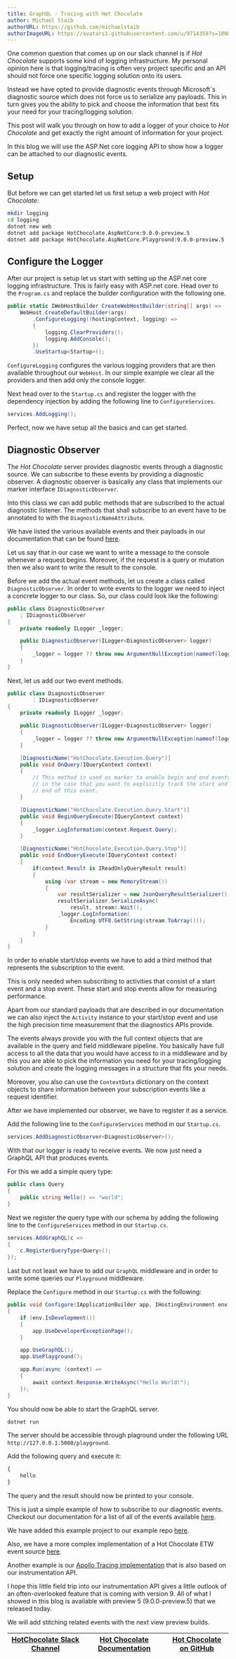 ```yaml
---
title: GraphQL - Tracing with Hot Chocolate
author: Michael Staib
authorURL: https://github.com/michaelstaib
authorImageURL: https://avatars1.githubusercontent.com/u/9714350?s=100&v=4
---
```


One common question that comes up on our slack channel is if _Hot Chocolate_ supports some kind of logging infrastructure. My personal opinion here is that logging/tracing is often very project specific and an API should not force one specific logging solution onto its users.

Instead we have opted to provide diagnostic events through Microsoft`s diagnostic source which does not force us to serialize any payloads. This in turn gives you the ability to pick and choose the information that best fits your need for your tracing/logging solution.

This post will walk you through on how to add a logger of your choice to _Hot Chocolate_ and get exactly the right amount of information for your project.

<!--truncate-->

In this blog we will use the ASP.Net core logging API to show how a logger can be attached to our diagnostic events.

## Setup

But before we can get started let us first setup a web project with _Hot Chocolate_:

```bash
mkdir logging
cd logging
dotnet new web
dotnet add package HotChocolate.AspNetCore:9.0.0-preview.5
dotnet add package HotChocolate.AspNetCore.Playground:9.0.0-preview.5
```

## Configure the Logger

After our project is setup let us start with setting up the ASP.net core logging infrastructure. This is fairly easy with ASP.net core. Head over to the `Program.cs` and replace the builder configuration with the following one.

```csharp
public static IWebHostBuilder CreateWebHostBuilder(string[] args) =>
    WebHost.CreateDefaultBuilder(args)
        .ConfigureLogging((hostingContext, logging) =>
        {
            logging.ClearProviders();
            logging.AddConsole();
        })
        .UseStartup<Startup>();
```

`ConfigureLogging` configures the various logging providers that are then available throughout our `WebHost`. In our simple example we clear all the providers and then add only the console logger.

Next head over to the `Startup.cs` and register the logger with the dependency injection by adding the following line to `ConfigureServices`.

```csharp
services.AddLogging();
```

Perfect, now we have setup all the basics and can get started.

## Diagnostic Observer

The _Hot Chocolate_ server provides diagnostic events through a diagnostic source. We can subscribe to these events by providing a diagnostic observer. A diagnostic observer is basically any class that implements our marker interface `IDiagnosticObserver`.

Into this class we can add public methods that are subscribed to the actual diagnostic listener. The methods that shall subscribe to an event have to be annotated to with the `DiagnosticNameAttribute`.

We have listed the various available events and their payloads in our documentation that can be found [here](https://hotchocolate.io/docs/next/instrumentation).

Let us say that in our case we want to write a message to the console whenever a request begins. Moreover, if the request is a query or mutation then we also want to write the result to the console.

Before we add the actual event methods, let us create a class called `DiagnosticObserver`. In order to write events to the logger we need to inject a concrete logger to our class. So, our class could look like the following:

```csharp
public class DiagnosticObserver
    : IDiagnosticObserver
{
    private readonly ILogger _logger;

    public DiagnosticObserver(ILogger<DiagnosticObserver> logger)
    {
        _logger = logger ?? throw new ArgumentNullException(nameof(logger));
    }
}
```

Next, let us add our two event methods.

```csharp
public class DiagnosticObserver
        : IDiagnosticObserver
{
    private readonly ILogger _logger;

    public DiagnosticObserver(ILogger<DiagnosticObserver> logger)
    {
        _logger = logger ?? throw new ArgumentNullException(nameof(logger));
    }

    [DiagnosticName("HotChocolate.Execution.Query")]
    public void OnQuery(IQueryContext context)
    {
        // This method is used as marker to enable begin and end events
        // in the case that you want to explicitly track the start and the
        // end of this event.
    }

    [DiagnosticName("HotChocolate.Execution.Query.Start")]
    public void BeginQueryExecute(IQueryContext context)
    {
        _logger.LogInformation(context.Request.Query);
    }

    [DiagnosticName("HotChocolate.Execution.Query.Stop")]
    public void EndQueryExecute(IQueryContext context)
    {
        if(context.Result is IReadOnlyQueryResult result)
        {
            using (var stream = new MemoryStream())
            {
                var resultSerializer = new JsonQueryResultSerializer();
                resultSerializer.SerializeAsync(
                    result, stream).Wait();
                _logger.LogInformation(
                    Encoding.UTF8.GetString(stream.ToArray()));
            }
        }
    }
}
```

In order to enable start/stop events we have to add a third method that represents the subscription to the event.

This is only needed when subscribing to activities that consist of a start event and a stop event. These start and stop events allow for measuring performance.

Apart from our standard payloads that are described in our documentation we can also inject the `Activity` instance to your start/stop event and use the high precision time measurement that the diagnostics APIs provide.

The events always provide you with the full context objects that are available in the query and field middleware pipeline. You basically have full access to all the data that you would have access to in a middleware and by this you are able to pick the information you need for your tracing/logging solution and create the logging messages in a structure that fits your needs.

Moreover, you also can use the `ContextData` dictionary on the context objects to share information between your subscription events like a request identifier.

After we have implemented our observer, we have to register it as a service.

Add the following line to the `ConfigureServices` method in our `Startup.cs`.

```csharp
services.AddDiagnosticObserver<DiagnosticObserver>();
```

With that our logger is ready to receive events. We now just need a GraphQL API that produces events.

For this we add a simple query type:

```csharp
public class Query
{
    public string Hello() => "world";
}
```

Next we register the query type with our schema by adding the following line to the `ConfigureServices` method in our `Startup.cs`.

```csharp
services.AddGraphQL(c =>
{
    c.RegisterQueryType<Query>();
});
```

Last but not least we have to add our `GraphQL` middleware and in order to write some queries our `Playground` middleware.

Replace the `Configure` method in our `Startup.cs` with the following:

```csharp
public void Configure(IApplicationBuilder app, IHostingEnvironment env)
{
    if (env.IsDevelopment())
    {
        app.UseDeveloperExceptionPage();
    }

    app.UseGraphQL();
    app.UsePlayground();

    app.Run(async (context) =>
    {
        await context.Response.WriteAsync("Hello World!");
    });
}
```

You should now be able to start the GraphQL server.

```bash
dotnet run
```

The server should be accessible through plaground under the following URL `http://127.0.0.1:5000/playground`.

Add the following query and execute it:

```GraphQL
{
    hello
}
```

The query and the result should now be printed to your console.

This is just a simple example of how to subscribe to our diagnostic events. Checkout our documentation for a list of all of the events available [here](https://hotchocolate.io/docs/next/instrumentation).

We have added this example project to our example repo [here](https://github.com/ChilliCream/hotchocolate-examples/tree/master/Instrumentation).

Also, we have a more complex implementation of a Hot Chocolate ETW event source [here](https://github.com/ChilliCream/thor-client/tree/master/src/Clients/HotChocolate).

Another example is our [Apollo Tracing implementation](https://github.com/ChilliCream/hotchocolate/blob/master/src/Core/Core/Execution/Instrumentation/ApolloTracingDiagnosticObserver.cs) that is also based on our instrumentation API.

I hope this little field trip into our instrumentation API gives a little outlook of an often-overlooked feature that is coming with version 9. All of what I showed in this blog is available with preview 5 (9.0.0-preview.5) that we released today.

We will add stitching related events with the next view preview builds.

| [HotChocolate Slack Channel](https://join.slack.com/t/hotchocolategraphql/shared_invite/enQtNTA4NjA0ODYwOTQ0LTBkZjNjZWIzMmNlZjQ5MDQyNDNjMmY3NzYzZjgyYTVmZDU2YjVmNDlhNjNlNTk2ZWRiYzIxMTkwYzA4ODA5Yzg) | [Hot Chocolate Documentation](https://hotchocolate.io) | [Hot Chocolate on GitHub](https://github.com/ChilliCream/hotchocolate) |
| ---------------------------------------------------------------------------------------------------------------------------------------------------------------------------------------------------- | ------------------------------------------------------ | ---------------------------------------------------------------------- |


[hot chocolate]: https://hotchocolate.io
[hot chocolate source code]: https://github.com/ChilliCream/hotchocolate
